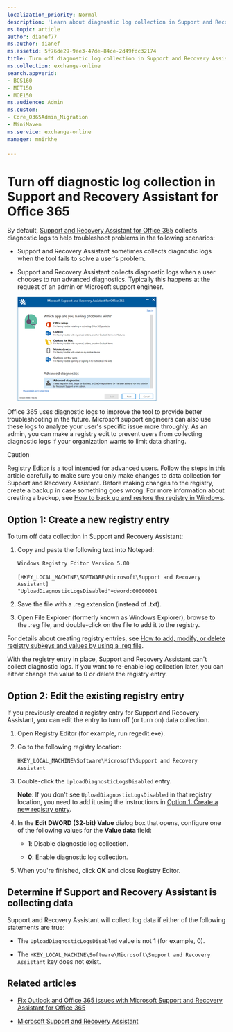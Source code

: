 ```yaml
---
localization_priority: Normal
description: 'Learn about diagnostic log collection in Support and Recovery Assistant for Office 365. '
ms.topic: article
author: dianef77
ms.author: dianef
ms.assetid: 5f76de29-9ee3-47de-84ce-2d49fdc32174
title: Turn off diagnostic log collection in Support and Recovery Assistant for Office 365
ms.collection: exchange-online
search.appverid:
- BCS160
- MET150
- MOE150
ms.audience: Admin
ms.custom:
- Core_O365Admin_Migration
- MiniMaven
ms.service: exchange-online
manager: mnirkhe

---
```


# Turn off diagnostic log collection in Support and Recovery Assistant for Office 365

By default, [Support and Recovery Assistant for Office 365](https://diagnostics.office.com) collects diagnostic logs to help troubleshoot problems in the following scenarios:

- Support and Recovery Assistant sometimes collects diagnostic logs when the tool fails to solve a user's problem.

- Support and Recovery Assistant collects diagnostic logs when a user chooses to run advanced diagnostics. Typically this happens at the request of an admin or Microsoft support engineer.

   ![Screenshot of Support and Recovery Assistant scenario selection screen with Advanced diagnostics selected.](../../media/daa5ca72-85b3-42c5-8837-18e246e3b7c6.png)

Office 365 uses diagnostic logs to improve the tool to provide better troubleshooting in the future. Microsoft support engineers can also use these logs to analyze your user's specific issue more throughly. As an admin, you can make a registry edit to prevent users from collecting diagnostic logs if your organization wants to limit data sharing.

> [!CAUTION]
> Registry Editor is a tool intended for advanced users. Follow the steps in this article carefully to make sure you only make changes to data collection for Support and Recovery Assistant. Before making changes to the registry, create a backup in case something goes wrong. For more information about creating a backup, see [How to back up and restore the registry in Windows](https://support.microsoft.com/kb/322756).

## Option 1: Create a new registry entry

To turn off data collection in Support and Recovery Assistant:

1. Copy and paste the following text into Notepad:

   ```
   Windows Registry Editor Version 5.00

   [HKEY_LOCAL_MACHINE\SOFTWARE\Microsoft\Support and Recovery Assistant]
   "UploadDiagnosticLogsDisabled"=dword:00000001
   ```

2. Save the file with a .reg extension (instead of .txt).

3. Open File Explorer (formerly known as Windows Explorer), browse to the .reg file, and double-click on the file to add it to the registry.

For details about creating registry entries, see [How to add, modify, or delete registry subkeys and values by using a .reg file](https://support.microsoft.com/help/310516/how-to-add-modify-or-delete-registry-subkeys-and-values-by-using-a-reg).

With the registry entry in place, Support and Recovery Assistant can't collect diagnostic logs. If you want to re-enable log collection later, you can either change the value to 0 or delete the registry entry.

## Option 2: Edit the existing registry entry

If you previously created a registry entry for Support and Recovery Assistant, you can edit the entry to turn off (or turn on) data collection.

1. Open Registry Editor (for example, run regedit.exe).

2. Go to the following registry location:

   `HKEY_LOCAL_MACHINE\Software\Microsoft\Support and Recovery Assistant`

3. Double-click the `UploadDiagnosticLogsDisabled` entry.

   **Note**: If you don't see `UploadDiagnosticLogsDisabled` in that registry location, you need to add it using the instructions in [Option 1: Create a new registry entry](#option-1-create-a-new-registry-entry).

4. In the **Edit DWORD (32-bit) Value** dialog box that opens, configure one of the following values for the **Value data** field:

   - **1**: Disable diagnostic log collection.

   - **0**: Enable diagnostic log collection.

5. When you're finished, click **OK** and close Registry Editor.

## Determine if Support and Recovery Assistant is collecting data

Support and Recovery Assistant will collect log data if either of the following statements are true:

- The `UploadDiagnosticLogsDisabled` value is not 1 (for example, 0).

- The `HKEY_LOCAL_MACHINE\Software\Microsoft\Support and Recovery Assistant` key does not exist.

## Related articles

- [Fix Outlook and Office 365 issues with Microsoft Support and Recovery Assistant for Office 365](fix-outlook-and-office-365-issues.md)

- [Microsoft Support and Recovery Assistant](https://diagnostics.outlook.com/)


